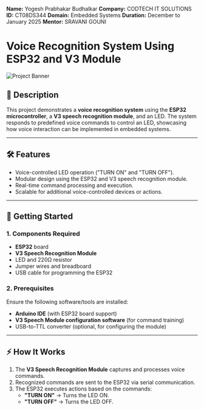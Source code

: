 **Name:**    Yogesh Prabhakar Budhalkar
**Company:** CODTECH IT SOLUTIONS
**ID:**      CT08DS344
**Domain:**  Embedded Systems
**Duration:** December to January 2025
**Mentor:**   SRAVANI GOUNI

# Voice Recognition System Using ESP32 and V3 Module

![Project Banner](https://example.com/banner-image.png) <!-- Replace with your project's banner image link -->

## 📖 Description
This project demonstrates a **voice recognition system** using the **ESP32 microcontroller**, a **V3 speech recognition module**, and an LED. The system responds to predefined voice commands to control an LED, showcasing how voice interaction can be implemented in embedded systems.

---

## 🛠️ Features
- Voice-controlled LED operation ("TURN ON" and "TURN OFF").
- Modular design using the ESP32 and V3 speech recognition module.
- Real-time command processing and execution.
- Scalable for additional voice-controlled devices or actions.

---

## 🚀 Getting Started

### 1. **Components Required**
- **ESP32** board
- **V3 Speech Recognition Module**
- LED and 220Ω resistor
- Jumper wires and breadboard
- USB cable for programming the ESP32

### 2. **Prerequisites**
Ensure the following software/tools are installed:
- **Arduino IDE** (with ESP32 board support)
- **V3 Speech Module configuration software** (for command training)
- USB-to-TTL converter (optional, for configuring the module)

---

## ⚡ How It Works
1. The **V3 Speech Recognition Module** captures and processes voice commands.
2. Recognized commands are sent to the ESP32 via serial communication.
3. The ESP32 executes actions based on the commands:
   - **"TURN ON"** → Turns the LED ON.
   - **"TURN OFF"** → Turns the LED OFF.

